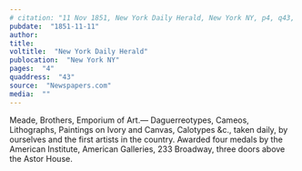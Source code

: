 ```yaml
---
# citation: "11 Nov 1851, New York Daily Herald, New York NY, p4, q43, Newspapers.com."
pubdate:  "1851-11-11"
author: 
title: 
voltitle:  "New York Daily Herald"
publocation:  "New York NY"
pages:  "4"
quaddress:  "43"
source:  "Newspapers.com"
media:  ""
---
```

Meade, Brothers, Emporium of Art.— Daguerreotypes, Cameos, Lithographs, Paintings on Ivory and Canvas, Calotypes &c., taken daily, by ourselves and the first artists in the country. Awarded four medals by the American Institute, American Galleries, 233 Broadway, three doors above the Astor House. 


